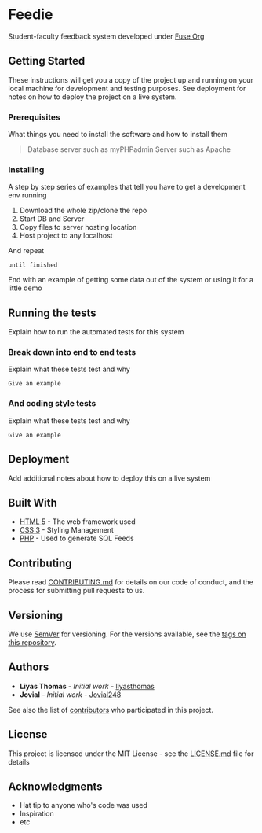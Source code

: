 # Feedie

Student-faculty feedback system developed under [Fuse Org](https://fuse-org.firebaseapp.com)

## Getting Started

These instructions will get you a copy of the project up and running on your local machine for development and testing purposes. See deployment for notes on how to deploy the project on a live system.

### Prerequisites

What things you need to install the software and how to install them

> Database server such as myPHPadmin
> Server such as Apache

### Installing

A step by step series of examples that tell you have to get a development env running

1. Download the whole zip/clone the repo
2. Start DB and Server
3. Copy files to server hosting location
4. Host project to any localhost

And repeat

```
until finished
```

End with an example of getting some data out of the system or using it for a little demo

## Running the tests

Explain how to run the automated tests for this system

### Break down into end to end tests

Explain what these tests test and why

```
Give an example
```

### And coding style tests

Explain what these tests test and why

```
Give an example
```

## Deployment

Add additional notes about how to deploy this on a live system

## Built With

* [HTML 5]() - The web framework used
* [CSS 3]() - Styling Management
* [PHP]() - Used to generate SQL Feeds

## Contributing

Please read [CONTRIBUTING.md](https://github.com/FuseOrg/Feedie/blob/master/CONTRIBUTING.md) for details on our code of conduct, and the process for submitting pull requests to us.

## Versioning

We use [SemVer](http://semver.org/) for versioning. For the versions available, see the [tags on this repository](https://github.com/your/project/tags). 

## Authors

* **Liyas Thomas** - *Initial work* - [liyasthomas](https://github.com/liyasthomas)
* **Jovial** - *Initial work* - [Jovial248](https://github.com/Jovial248)

See also the list of [contributors](https://github.com/FuseOrg/Feedie/graphs/contributorss) who participated in this project.

## License

This project is licensed under the MIT License - see the [LICENSE.md](LICENSE.md) file for details

## Acknowledgments

* Hat tip to anyone who's code was used
* Inspiration
* etc

